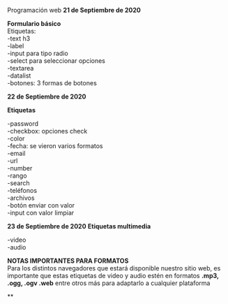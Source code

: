 Programación web
**21 de Septiembre de 2020**

<b>Formulario básico</b>
<br>
Etiquetas: 
<br>
-text h3<br>
-label<br>
-input para tipo radio<br>
-select para seleccionar opciones<br>
-textarea<br>
-datalist<br>
-botones: 3 formas de botones<br>

**22 de Septiembre de 2020**

<b>Etiquetas</b>
<br>

-password<br>
-checkbox: opciones check<br>
-color<br>
-fecha: se vieron varios formatos<br>
-email<br>
-url<br>
-number<br>
-rango<br>
-search<br>
-teléfonos<br>
-archivos<br>
-botón enviar con valor<br>
-input con valor limpiar<br>

**23 de Septiembre de 2020**
<b>Etiquetas multimedia</b>
<br>

-video<br>
-audio<br>

<b>NOTAS IMPORTANTES PARA FORMATOS</b>
<br>
Para los distintos navegadores que estará disponible nuestro sitio web, es importante
que estas etiquetas de video y audio estén en formatos <b>.mp3, .ogg, .ogv .web</b>
entre otros más para adaptarlo a cualquier plataforma

**






